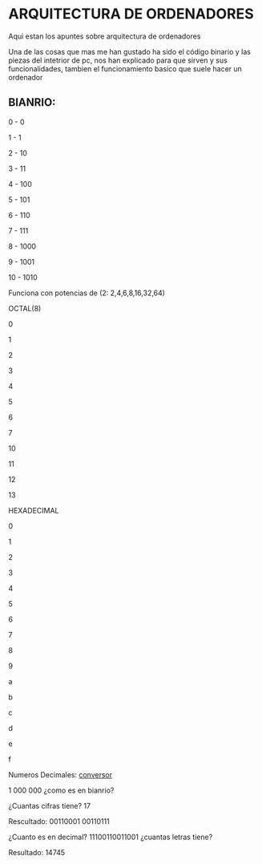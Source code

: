 # ARQUITECTURA DE ORDENADORES

Aqui estan los apuntes sobre arquitectura de ordenadores

[](https://grandecovian.es/FGC/files/D.%20Tecnolog%C3%ADa/TIC%20I/Arquitectura/Arquitectura%20de%20ordenadores.pdf)

Una de las cosas que mas me han gustado ha sido el código binario y las piezas del intetrior de pc, nos han explicado para que sirven y sus funcionalidades, tambien el funcionamiento basico que suele hacer un ordenador


## BIANRIO:

0  -  0

1  -   1

2  -  10

3  -  11

4  -  100

5  -   101

6  -   110

7  -   111

8  -   1000

9  -   1001

10  -  1010

Funciona con potencias de (2: 2,4,6,8,16,32,64)

OCTAL(8)

0

1

2

3

4

5

6

7

10

11

12

13

HEXADECIMAL

0

1

2

3

4

5

6

7

8

9

a

b

c

d

e

f

Numeros Decimales:
[conversor](https://www.traductorbinario.com/)

1 000 000 ¿como es en bianrio?

¿Cuantas cifras tiene? 17

Rescultado: 00110001 00110111 

¿Cuanto es en decimal? 11100110011001 ¿cuantas letras tiene? 

Resultado: 14745




